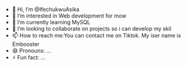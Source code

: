 - 👋 Hi, I’m @IfechukwuAsika
- 👀 I’m interested in Web development for mow
- 🌱 I’m currently learning MySQL
- 💞️ I’m looking to collaborate on projects so i can develop my skil
- 📫 How to reach me:You can contact me on Tiktok. My iser name is Embooster
- 😄 Pronouns: ...
- ⚡ Fun fact: ...

<!---
IfechukwuAsika/IfechukwuAsika is a ✨ special ✨ repository because its `README.md` (this file) appears on your GitHub profile.
You can click the Preview link to take a look at your changes.
--->
